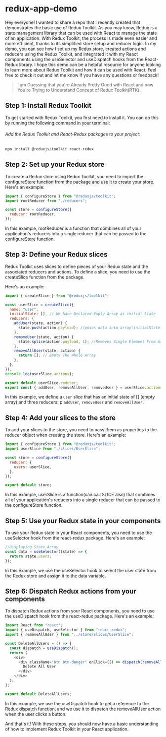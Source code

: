 # redux-app-demo

Hey everyone! I wanted to share a repo that I recently created that demonstrates the basic use of Redux Toolkit. As you may know, Redux is a state management library that can be used with React to manage the state of an application. With Redux Toolkit, the process is made even easier and more efficient, thanks to its simplified store setup and reducer logic. In my demo, you can see how I set up my Redux store, created actions and reducers using the Redux Toolkit, and integrated it with my React components using the useSelector and useDispatch hooks from the React-Redux library. I hope this demo can be a helpful resource for anyone looking to learn more about Redux Toolkit and how it can be used with React. Feel free to check it out and let me know if you have any questions or feedback!

> I am Guessing that you're Already Pretty Good with React and now You're Trying to Understand Concept of Redux Toolkit(RTK).

## Step 1: Install Redux Toolkit

To get started with Redux Toolkit, you first need to install it. You can do this by running the following command in your terminal:

###### Add the Redux Toolkit and React-Redux packages to your project:

```javascript
npm install @reduxjs/toolkit react-redux
```

## Step 2: Set up your Redux store

To create a Redux store using Redux Toolkit, you need to import the configureStore function from the package and use it to create your store. Here's an example:

```javascript
import { configureStore } from "@reduxjs/toolkit";
import rootReducer from "./reducers";

const store = configureStore({
  reducer: rootReducer,
});
```

In this example, rootReducer is a function that combines all of your application's reducers into a single reducer that can be passed to the configureStore function.

## Step 3: Define your Redux slices

Redux Toolkit uses slices to define pieces of your Redux state and the associated reducers and actions. To define a slice, you need to use the createSlice function from the package.

Here's an example:

```javascript
import { createSlice } from "@reduxjs/toolkit";

const userSlice = createSlice({
  name: "user",
  initialState: [], // We have Declared Empty Array as initial State
  reducers: {
    addUser(state, action) {
      state.push(action.payload); //puses data into array(initialState: [])
    },
    removeUser(state, action) {
      state.splice(action.payload, 1); //Removes Single Element From Array
    },
    removeAllUser(state, action) {
      return []; // Empty The Whole Array
    },
  },
});
console.log(userSlice.actions);

export default userSlice.reducer;
export const { addUser, removeAllUser, removeUser } = userSlice.actions;
```

In this example, we define a `user` slice that has an initial state of [] (empty array) and three reducers: p `addUser`, `removeUser` and `removeAllUser`.

## Step 4: Add your slices to the store

To add your slices to the store, you need to pass them as properties to the reducer object when creating the store. Here's an example:

```javascript
import { configureStore } from "@reduxjs/toolkit";
import userSlice from "./slices/UserSlice";

const store = configureStore({
  reducer: {
    users: userSlice,
  },
});

export default store;
```

In this example, userSlice is a function(can call SLICE also) that combines all of your application's reducers into a single reducer that can be passed to the configureStore function.

## Step 5: Use your Redux state in your components

To use your Redux state in your React components, you need to use the useSelector hook from the react-redux package. Here's an example:

```javascript
//Displaying Store Array
const data = useSelector((state) => {
  return state.users;
});
```

In this example, we use the useSelector hook to select the user state from the Redux store and assign it to the data variable.

## Step 6: Dispatch Redux actions from your components

To dispatch Redux actions from your React components, you need to use the useDispatch hook from the react-redux package. Here's an example:

```javascript
import React from "react";
import { useDispatch, useSelector } from "react-redux";
import { removeAllUser } from "../store/slices/UserSlice";

const DeleteAllUsers = () => {
  const dispatch = useDispatch();
  return (
    <div>
      <div className="btn btn-danger" onClick={() => dispatch(removeAllUser())}>
        Delete All User
      </div>
    </div>
  );
};

export default DeleteAllUsers;
```

In this example, we use the useDispatch hook to get a reference to the Redux dispatch function, and we use it to dispatch the removeAllUser action when the user clicks a button.

And that's it! With these steps, you should now have a basic understanding of how to implement Redux Toolkit in your React application.
